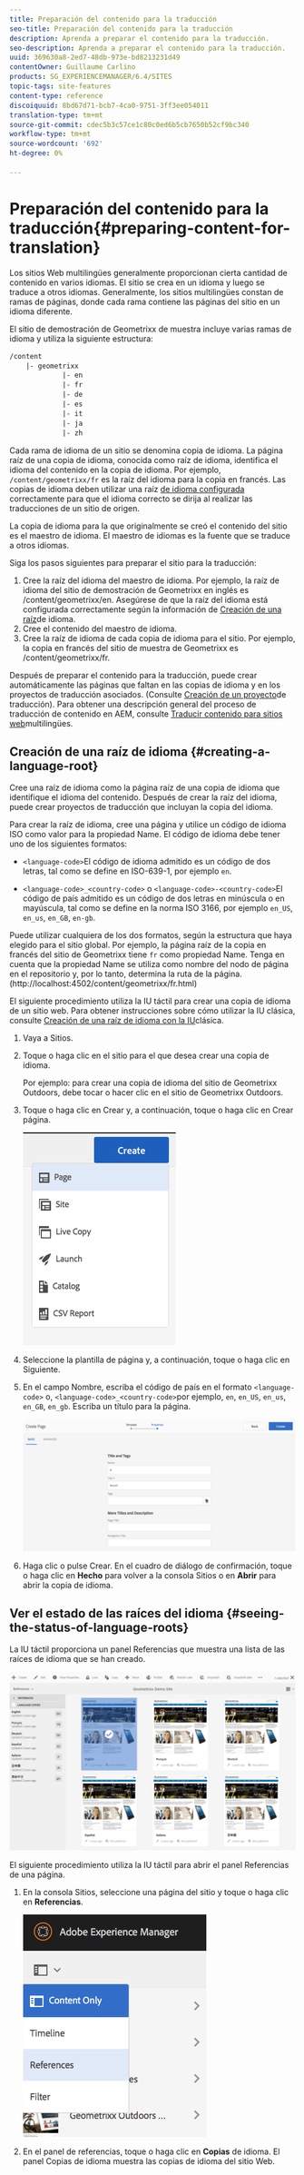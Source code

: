 ```yaml
---
title: Preparación del contenido para la traducción
seo-title: Preparación del contenido para la traducción
description: Aprenda a preparar el contenido para la traducción.
seo-description: Aprenda a preparar el contenido para la traducción.
uuid: 369630a8-2ed7-48db-973e-bd8213231d49
contentOwner: Guillaume Carlino
products: SG_EXPERIENCEMANAGER/6.4/SITES
topic-tags: site-features
content-type: reference
discoiquuid: 8bd67d71-bcb7-4ca0-9751-3ff3ee054011
translation-type: tm+mt
source-git-commit: cdec5b3c57ce1c80c0ed6b5cb7650b52cf9bc340
workflow-type: tm+mt
source-wordcount: '692'
ht-degree: 0%

---
```



# Preparación del contenido para la traducción{#preparing-content-for-translation}

Los sitios Web multilingües generalmente proporcionan cierta cantidad de contenido en varios idiomas. El sitio se crea en un idioma y luego se traduce a otros idiomas. Generalmente, los sitios multilingües constan de ramas de páginas, donde cada rama contiene las páginas del sitio en un idioma diferente.

El sitio de demostración de Geometrixx de muestra incluye varias ramas de idioma y utiliza la siguiente estructura:

```xml
/content
    |- geometrixx
             |- en
             |- fr
             |- de
             |- es
             |- it
             |- ja
             |- zh
```

Cada rama de idioma de un sitio se denomina copia de idioma. La página raíz de una copia de idioma, conocida como raíz de idioma, identifica el idioma del contenido en la copia de idioma. Por ejemplo, `/content/geometrixx/fr` es la raíz del idioma para la copia en francés. Las copias de idioma deben utilizar una raíz [de idioma configurada](/help/sites-administering/tc-prep.md#creating-a-language-root) correctamente para que el idioma correcto se dirija al realizar las traducciones de un sitio de origen.

La copia de idioma para la que originalmente se creó el contenido del sitio es el maestro de idioma. El maestro de idiomas es la fuente que se traduce a otros idiomas.

Siga los pasos siguientes para preparar el sitio para la traducción:

1. Cree la raíz del idioma del maestro de idioma. Por ejemplo, la raíz de idioma del sitio de demostración de Geometrixx en inglés es /content/geometrixx/en. Asegúrese de que la raíz del idioma está configurada correctamente según la información de [Creación de una raíz](/help/sites-administering/tc-prep.md#creating-a-language-root)de idioma.
1. Cree el contenido del maestro de idioma.
1. Cree la raíz de idioma de cada copia de idioma para el sitio. Por ejemplo, la copia en francés del sitio de muestra de Geometrixx es /content/geometrixx/fr.

Después de preparar el contenido para la traducción, puede crear automáticamente las páginas que faltan en las copias de idioma y en los proyectos de traducción asociados. (Consulte [Creación de un proyecto](/help/sites-administering/tc-manage.md)de traducción). Para obtener una descripción general del proceso de traducción de contenido en AEM, consulte [Traducir contenido para sitios web](/help/sites-administering/translation.md)multilingües.

## Creación de una raíz de idioma {#creating-a-language-root}

Cree una raíz de idioma como la página raíz de una copia de idioma que identifique el idioma del contenido. Después de crear la raíz del idioma, puede crear proyectos de traducción que incluyan la copia del idioma.

Para crear la raíz de idioma, cree una página y utilice un código de idioma ISO como valor para la propiedad Name. El código de idioma debe tener uno de los siguientes formatos:

* `<language-code>`El código de idioma admitido es un código de dos letras, tal como se define en ISO-639-1, por ejemplo `en`.

* `<language-code>_<country-code>` o `<language-code>-<country-code>`El código de país admitido es un código de dos letras en minúscula o en mayúscula, tal como se define en la norma ISO 3166, por ejemplo `en_US`, `en_us`, `en_GB`, `en-gb`.

Puede utilizar cualquiera de los dos formatos, según la estructura que haya elegido para el sitio global.  Por ejemplo, la página raíz de la copia en francés del sitio de Geometrixx tiene `fr` como propiedad Name. Tenga en cuenta que la propiedad Name se utiliza como nombre del nodo de página en el repositorio y, por lo tanto, determina la ruta de la página. (http://localhost:4502/content/geometrixx/fr.html)

El siguiente procedimiento utiliza la IU táctil para crear una copia de idioma de un sitio web. Para obtener instrucciones sobre cómo utilizar la IU clásica, consulte [Creación de una raíz de idioma con la IU](/help/sites-administering/tc-lroot-classic.md)clásica.

1. Vaya a Sitios.
1. Toque o haga clic en el sitio para el que desea crear una copia de idioma.

   Por ejemplo: para crear una copia de idioma del sitio de Geometrixx Outdoors, debe tocar o hacer clic en el sitio de Geometrixx Outdoors.

1. Toque o haga clic en Crear y, a continuación, toque o haga clic en Crear página.

   ![chlimage_1-21](assets/chlimage_1-21.png)

1. Seleccione la plantilla de página y, a continuación, toque o haga clic en Siguiente.
1. En el campo Nombre, escriba el código de país en el formato `<language-code>` o, `<language-code>_<country-code>`por ejemplo, `en`, `en_US`, `en_us`, `en_GB`, `en_gb`. Escriba un título para la página.

   ![chlimage_1-22](assets/chlimage_1-22.png)

1. Haga clic o pulse Crear. En el cuadro de diálogo de confirmación, toque o haga clic en **Hecho** para volver a la consola Sitios o en **Abrir** para abrir la copia de idioma.

## Ver el estado de las raíces del idioma {#seeing-the-status-of-language-roots}

La IU táctil proporciona un panel Referencias que muestra una lista de las raíces de idioma que se han creado.

![chlimage_1-23](assets/chlimage_1-23.png)

El siguiente procedimiento utiliza la IU táctil para abrir el panel Referencias de una página.

1. En la consola Sitios, seleccione una página del sitio y toque o haga clic en **Referencias**.

   ![chlimage_1-24](assets/chlimage_1-24.png)

1. En el panel de referencias, toque o haga clic en **Copias** de idioma. El panel Copias de idioma muestra las copias de idioma del sitio Web.

